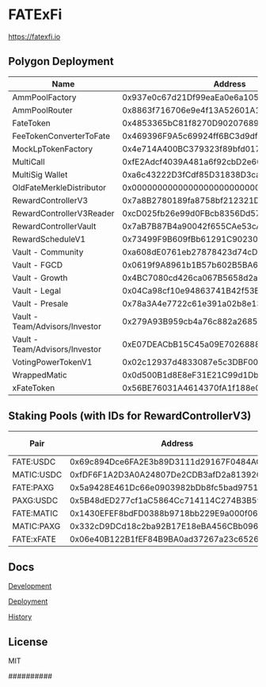 # FATExFi

https://fatexfi.io

## Polygon Deployment
| Name                           | Address                                    | Explorer                                                                   |
|--------------------------------|--------------------------------------------|----------------------------------------------------------------------------|
| AmmPoolFactory                 | 0x937e0c67d21Df99eaEa0e6a1055A5b783291DC8f | https://polygonscan.com/address/0x937e0c67d21Df99eaEa0e6a1055A5b783291DC8f |
| AmmPoolRouter                  | 0x8863f716706e9e4f13A52601A129DD1E1c3fA08B | https://polygonscan.com/address/0x8863f716706e9e4f13A52601A129DD1E1c3fA08B |
| FateToken                      | 0x4853365bC81f8270D902076892e13F27c27e7266 | https://polygonscan.com/address/0x4853365bC81f8270D902076892e13F27c27e7266 |
| FeeTokenConverterToFate        | 0x469396F9A5c69924ff6BC3d9df20144AD6193310 | https://polygonscan.com/address/0x469396F9A5c69924ff6BC3d9df20144AD6193310 |
| MockLpTokenFactory             | 0x4e714A400BC379323f89bfd0174d3CFD4e813180 | https://polygonscan.com/address/0x4e714A400BC379323f89bfd0174d3CFD4e813180 |
| MultiCall                      | 0xfE2Adcf4039A481a6f92cbD2e60F476eb20B4cc1 | https://polygonscan.com/address/0xfE2Adcf4039A481a6f92cbD2e60F476eb20B4cc1 |
| MultiSig Wallet                | 0xa6c43222D3fCdf85D31838D3ca62ae5a6E1B16Df | https://polygonscan.com/address/0xa6c43222D3fCdf85D31838D3ca62ae5a6E1B16Df |
| OldFateMerkleDistributor       | 0x0000000000000000000000000000000000000000 | https://polygonscan.com/address/0x0000000000000000000000000000000000000000 |
| RewardControllerV3             | 0x7a8B2780189fa8758bf212321DabDbd3856D1155 | https://polygonscan.com/address/0x7a8B2780189fa8758bf212321DabDbd3856D1155 |
| RewardControllerV3Reader       | 0xcD025fb26e99d0FBcb8356Dd5752E43c60053ab7 | https://polygonscan.com/address/0xcD025fb26e99d0FBcb8356Dd5752E43c60053ab7 |
| RewardControllerVault          | 0x7aB7B87B4a90042f655CAe53cA984305EBb17a18 | https://polygonscan.com/address/0x7aB7B87B4a90042f655CAe53cA984305EBb17a18 |
| RewardScheduleV1               | 0x73499F9B609fBb61291C90230454D73CC849e8cC | https://polygonscan.com/address/0x73499F9B609fBb61291C90230454D73CC849e8cC |
| Vault - Community              | 0xa608dE0761eb27878423d74cD78a2A731695cac4 | https://polygonscan.com/address/0xa608dE0761eb27878423d74cD78a2A731695cac4 |
| Vault - FGCD                   | 0x0619f9A8961b1B57b602B5BA6214c2dF5695582d | https://polygonscan.com/address/0x0619f9A8961b1B57b602B5BA6214c2dF5695582d |
| Vault - Growth                 | 0x4BC7080cd426ca067B5658d2a8d261Cf7D5b5622 | https://polygonscan.com/address/0x4BC7080cd426ca067B5658d2a8d261Cf7D5b5622 |
| Vault - Legal                  | 0x04Ca98cf10e94863741B42f53E384Bcd36dDb579 | https://polygonscan.com/address/0x04Ca98cf10e94863741B42f53E384Bcd36dDb579 |
| Vault - Presale                | 0x78a3A4e7722c61e391a02b8e1393219F6b5bFBF8 | https://polygonscan.com/address/0x78a3A4e7722c61e391a02b8e1393219F6b5bFBF8 |
| Vault - Team/Advisors/Investor | 0x279A93B959cb4a76c882a2685377A2fACcf14d49 | https://polygonscan.com/address/0x279A93B959cb4a76c882a2685377A2fACcf14d49 |
| Vault - Team/Advisors/Investor | 0xE07DEACbB15C45a09E7026888cA1e703Aa8217F6 | https://polygonscan.com/address/0xE07DEACbB15C45a09E7026888cA1e703Aa8217F6 |
| VotingPowerTokenV1             | 0x02c12937d4833087e5c3DBF002e2337218E5aB9C | https://polygonscan.com/address/0x02c12937d4833087e5c3DBF002e2337218E5aB9C |
| WrappedMatic                   | 0x0d500B1d8E8eF31E21C99d1Db9A6444d3ADf1270 | https://polygonscan.com/address/0x0d500B1d8E8eF31E21C99d1Db9A6444d3ADf1270 |
| xFateToken                     | 0x56BE76031A4614370fA1f188e01e18a1CF16E642 | https://polygonscan.com/address/0x56BE76031A4614370fA1f188e01e18a1CF16E642 |

## Staking Pools (with IDs for RewardControllerV3)

| Pair       | Address                                    | Pool ID |
|------------|--------------------------------------------|---------|
| FATE:USDC  | 0x69c894Dce6FA2E3b89D3111d29167F0484AC0b2A | 0       |
| MATIC:USDC | 0xfDF6F1A2D3A0A24807De2CDB3afD2a813920436E | 1       |
| FATE:PAXG  | 0x5a9428E461Dc66e0903982bDb8fc5bad9751497F | 2       |
| PAXG:USDC  | 0x5B48dED277cf1aC5864Cc714114C274B3B59ec06 | 3       |
| FATE:MATIC | 0x1430EFEF8bdFD0388b9718bb229E9a000f061d79 | 4       |
| MATIC:PAXG | 0x332cD9DCd18c2ba92B17E18eBA456CBb0968D576 | 5       |
| FATE:xFATE | 0x06e40B122B1fEF84B9BA0ad37267a23c6526bDa9 | 6       |

## Docs

[Development](docs/DEVELOPMENT.md)

[Deployment](docs/DEPLOYMENT.md)

[History](docs/HISTORY.md)

## License

MIT

##########
